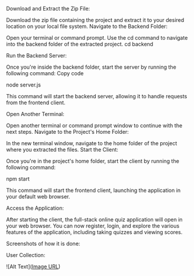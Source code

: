 
Download and Extract the Zip File:

Download the zip file containing the project and extract it to your desired location on your local file system.
Navigate to the Backend Folder:

Open your terminal or command prompt.
Use the cd command to navigate into the backend folder of the extracted project.
cd backend

Run the Backend Server:

Once you're inside the backend folder, start the server by running the following command:
Copy code

node server.js

This command will start the backend server, allowing it to handle requests from the frontend client.

Open Another Terminal:

Open another terminal or command prompt window to continue with the next steps.
Navigate to the Project's Home Folder:

In the new terminal window, navigate to the home folder of the project where you extracted the files.
Start the Client:

Once you're in the project's home folder, start the client by running the following command:

npm start

This command will start the frontend client, launching the application in your default web browser.

Access the Application:

After starting the client, the full-stack online quiz application will open in your web browser.
You can now register, login, and explore the various features of the application, including taking quizzes and viewing scores.




Screenshots of how it is done:

User Collection:

![Alt Text]([Image URL](https://github.com/Parthiee/quiz/blob/master/Images/Screenshot%20(276).png))

